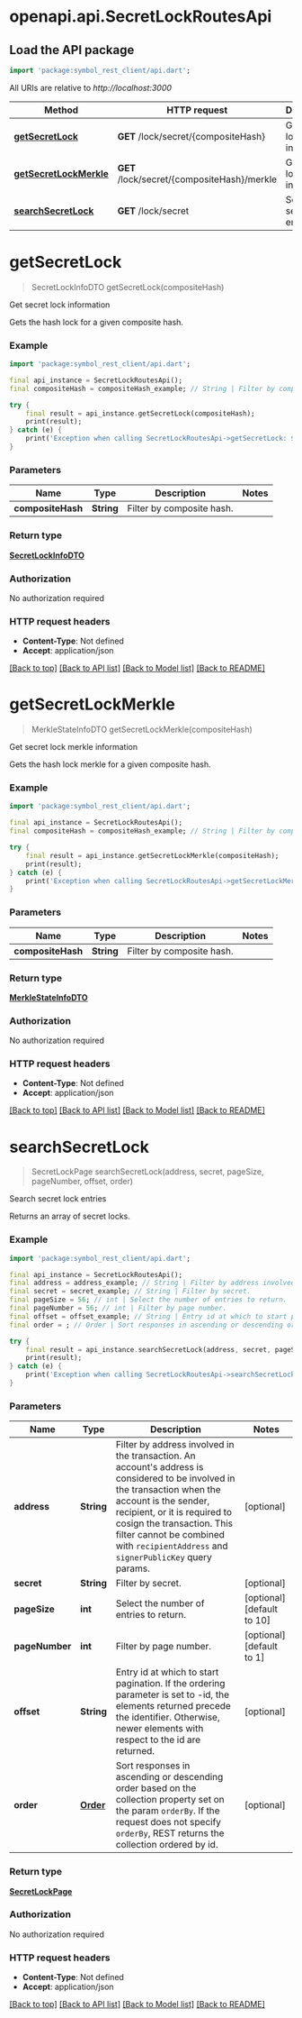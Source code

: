 # openapi.api.SecretLockRoutesApi

## Load the API package
```dart
import 'package:symbol_rest_client/api.dart';
```

All URIs are relative to *http://localhost:3000*

Method | HTTP request | Description
------------- | ------------- | -------------
[**getSecretLock**](SecretLockRoutesApi.md#getsecretlock) | **GET** /lock/secret/{compositeHash} | Get secret lock information
[**getSecretLockMerkle**](SecretLockRoutesApi.md#getsecretlockmerkle) | **GET** /lock/secret/{compositeHash}/merkle | Get secret lock merkle information
[**searchSecretLock**](SecretLockRoutesApi.md#searchsecretlock) | **GET** /lock/secret | Search secret lock entries


# **getSecretLock**
> SecretLockInfoDTO getSecretLock(compositeHash)

Get secret lock information

Gets the hash lock for a given composite hash.

### Example
```dart
import 'package:symbol_rest_client/api.dart';

final api_instance = SecretLockRoutesApi();
final compositeHash = compositeHash_example; // String | Filter by composite hash.

try {
    final result = api_instance.getSecretLock(compositeHash);
    print(result);
} catch (e) {
    print('Exception when calling SecretLockRoutesApi->getSecretLock: $e\n');
}
```

### Parameters

Name | Type | Description  | Notes
------------- | ------------- | ------------- | -------------
 **compositeHash** | **String**| Filter by composite hash. | 

### Return type

[**SecretLockInfoDTO**](SecretLockInfoDTO.md)

### Authorization

No authorization required

### HTTP request headers

 - **Content-Type**: Not defined
 - **Accept**: application/json

[[Back to top]](#) [[Back to API list]](../README.md#documentation-for-api-endpoints) [[Back to Model list]](../README.md#documentation-for-models) [[Back to README]](../README.md)

# **getSecretLockMerkle**
> MerkleStateInfoDTO getSecretLockMerkle(compositeHash)

Get secret lock merkle information

Gets the hash lock merkle for a given composite hash.

### Example
```dart
import 'package:symbol_rest_client/api.dart';

final api_instance = SecretLockRoutesApi();
final compositeHash = compositeHash_example; // String | Filter by composite hash.

try {
    final result = api_instance.getSecretLockMerkle(compositeHash);
    print(result);
} catch (e) {
    print('Exception when calling SecretLockRoutesApi->getSecretLockMerkle: $e\n');
}
```

### Parameters

Name | Type | Description  | Notes
------------- | ------------- | ------------- | -------------
 **compositeHash** | **String**| Filter by composite hash. | 

### Return type

[**MerkleStateInfoDTO**](MerkleStateInfoDTO.md)

### Authorization

No authorization required

### HTTP request headers

 - **Content-Type**: Not defined
 - **Accept**: application/json

[[Back to top]](#) [[Back to API list]](../README.md#documentation-for-api-endpoints) [[Back to Model list]](../README.md#documentation-for-models) [[Back to README]](../README.md)

# **searchSecretLock**
> SecretLockPage searchSecretLock(address, secret, pageSize, pageNumber, offset, order)

Search secret lock entries

Returns an array of secret locks.

### Example
```dart
import 'package:symbol_rest_client/api.dart';

final api_instance = SecretLockRoutesApi();
final address = address_example; // String | Filter by address involved in the transaction. An account's address is considered to be involved in the transaction when the account is the sender, recipient, or it is required to cosign the transaction. This filter cannot be combined with ``recipientAddress`` and ``signerPublicKey`` query params. 
final secret = secret_example; // String | Filter by secret.
final pageSize = 56; // int | Select the number of entries to return.
final pageNumber = 56; // int | Filter by page number.
final offset = offset_example; // String | Entry id at which to start pagination. If the ordering parameter is set to -id, the elements returned precede the identifier. Otherwise, newer elements with respect to the id are returned. 
final order = ; // Order | Sort responses in ascending or descending order based on the collection property set on the param ``orderBy``. If the request does not specify ``orderBy``, REST returns the collection ordered by id. 

try {
    final result = api_instance.searchSecretLock(address, secret, pageSize, pageNumber, offset, order);
    print(result);
} catch (e) {
    print('Exception when calling SecretLockRoutesApi->searchSecretLock: $e\n');
}
```

### Parameters

Name | Type | Description  | Notes
------------- | ------------- | ------------- | -------------
 **address** | **String**| Filter by address involved in the transaction. An account's address is considered to be involved in the transaction when the account is the sender, recipient, or it is required to cosign the transaction. This filter cannot be combined with ``recipientAddress`` and ``signerPublicKey`` query params.  | [optional] 
 **secret** | **String**| Filter by secret. | [optional] 
 **pageSize** | **int**| Select the number of entries to return. | [optional] [default to 10]
 **pageNumber** | **int**| Filter by page number. | [optional] [default to 1]
 **offset** | **String**| Entry id at which to start pagination. If the ordering parameter is set to -id, the elements returned precede the identifier. Otherwise, newer elements with respect to the id are returned.  | [optional] 
 **order** | [**Order**](.md)| Sort responses in ascending or descending order based on the collection property set on the param ``orderBy``. If the request does not specify ``orderBy``, REST returns the collection ordered by id.  | [optional] 

### Return type

[**SecretLockPage**](SecretLockPage.md)

### Authorization

No authorization required

### HTTP request headers

 - **Content-Type**: Not defined
 - **Accept**: application/json

[[Back to top]](#) [[Back to API list]](../README.md#documentation-for-api-endpoints) [[Back to Model list]](../README.md#documentation-for-models) [[Back to README]](../README.md)

